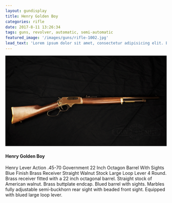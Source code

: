 ```yaml
---
layout: gundisplay
title: Henry Golden Boy
categories: rifle
date: 2017-8-11 13:26:34
tags: guns, revolver, automatic, semi-automatic
featured_image: '/images/guns/rifle-1002.jpg'
lead_text: 'Lorem ipsum dolor sit amet, consectetur adipisicing elit. Expedita maiores quisquam id sunt, a architecto molestias velit, distinctio quidem non, nostrum provident quibusdam enim. Neque ipsam temporibus commodi facere minima.'
---
```


![Henry Golden Boy](/images/guns/rifle-1002.jpg)

#### Henry Golden Boy
Henry Lever Action .45-70 Government 22 Inch Octagon Barrel With Sights Blue Finish Brass Receiver Straight Walnut Stock Large Loop Lever 4 Round. Brass receiver fitted with a 22 inch octagonal barrel. Straight stock of American walnut. Brass buttplate endcap. Blued barrel with sights. Marbles fully adjustable semi-buckhorn rear sight with beaded front sight. Equipped with blued large loop lever.
 

